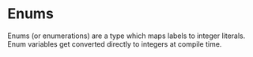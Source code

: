 # Enums

Enums (or enumerations) are a type which maps labels to integer literals. Enum variables get converted directly to integers at compile time.
